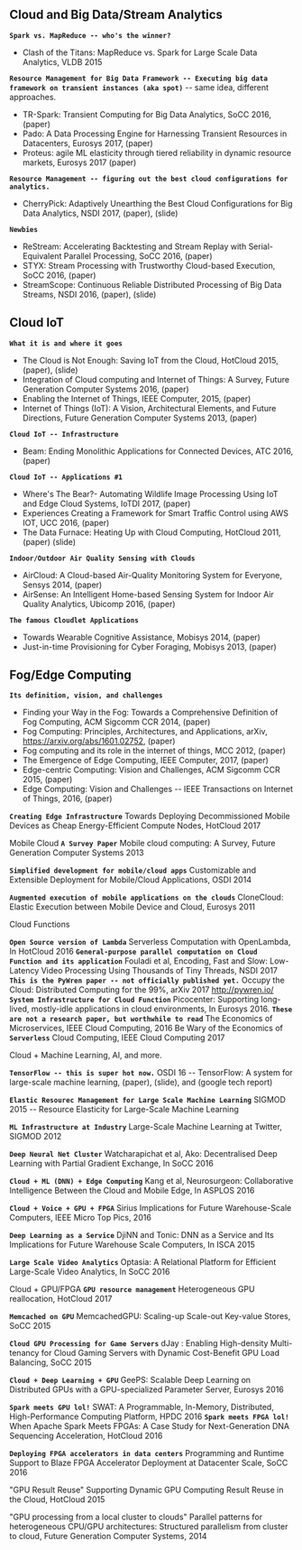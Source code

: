 Cloud and Big Data/Stream Analytics
-----------------------------------

<B>`Spark vs. MapReduce -- who's the winner?`</B>
* Clash of the Titans: MapReduce vs. Spark for Large Scale Data Analytics, VLDB 2015

<B>`Resource Management for Big Data Framework -- Executing big data framework on transient instances (aka spot)`</B> -- same idea, different approaches.
* TR-Spark: Transient Computing for Big Data Analytics, SoCC 2016, (paper)
* Pado: A Data Processing Engine for Harnessing Transient Resources in Datacenters, Eurosys 2017, (paper)
* Proteus: agile ML elasticity through tiered reliability in dynamic resource markets, Eurosys 2017 (paper)

<B>`Resource Management -- figuring out the best cloud configurations for analytics.`</B>
* CherryPick: Adaptively Unearthing the Best Cloud Configurations for Big Data Analytics, NSDI 2017, (paper), (slide)

<B>`Newbies`</B>
* ReStream: Accelerating Backtesting and Stream Replay with Serial-Equivalent Parallel Processing, SoCC 2016, (paper)
* STYX: Stream Processing with Trustworthy Cloud-based Execution, SoCC 2016, (paper)
* StreamScope: Continuous Reliable Distributed Processing of Big Data Streams, NSDI 2016, (paper), (slide)

Cloud IoT
-------------
<B>`What it is and where it goes`</B>
* The Cloud is Not Enough: Saving IoT from the Cloud, HotCloud 2015, (paper), (slide)
* Integration of Cloud computing and Internet of Things: A Survey, Future Generation Computer Systems 2016, (paper)
* Enabling the Internet of Things, IEEE Computer, 2015, (paper)
* Internet of Things (IoT): A Vision, Architectural Elements, and Future Directions, Future Generation Computer Systems 2013, (paper)

<B>`Cloud IoT -- Infrastructure`</B>
* Beam: Ending Monolithic Applications for Connected Devices, ATC 2016, (paper)

<B>`Cloud IoT -- Applications #1`</B>
* Where's The Bear?- Automating Wildlife Image Processing Using IoT and Edge Cloud Systems, IoTDI 2017, (paper)
* Experiences Creating a Framework for Smart Traffic Control using AWS IOT, UCC 2016, (paper)
* The Data Furnace: Heating Up with Cloud Computing, HotCloud 2011, (paper) (slide)

<B>`Indoor/Outdoor Air Quality Sensing with Clouds`</B>
* AirCloud: A Cloud-based Air-Quality Monitoring System for Everyone, Sensys 2014, (paper)
* AirSense: An Intelligent Home-based Sensing System for Indoor Air Quality Analytics, Ubicomp 2016, (paper)

<B>`The famous Cloudlet Applications`</B>
* Towards Wearable Cognitive Assistance, Mobisys 2014, (paper)
* Just-in-time Provisioning for Cyber Foraging, Mobisys 2013, (paper)


Fog/Edge Computing
-----------------------
<B>`Its definition, vision, and challenges`</B>
* Finding your Way in the Fog: Towards a Comprehensive Definition of Fog Computing, ACM Sigcomm CCR 2014, (paper)
* Fog Computing: Principles, Architectures, and Applications, arXiv, https://arxiv.org/abs/1601.02752, (paper)
* Fog computing and its role in the internet of things, MCC 2012, (paper)
* The Emergence of Edge Computing, IEEE Computer, 2017, (paper)
* Edge-centric Computing: Vision and Challenges, ACM Sigcomm CCR 2015, (paper)
* Edge Computing: Vision and Challenges -- IEEE Transactions on Internet of Things, 2016, (paper)

<B>`Creating Edge Infrastructure`</B>
Towards Deploying Decommissioned Mobile Devices as Cheap Energy-Efficient Compute Nodes, HotCloud 2017

Mobile Cloud
<B>`A Survey Paper`</B>
Mobile cloud computing: A Survey, Future Generation Computer Systems 2013

<B>`Simplified development for mobile/cloud apps`</B>
Customizable and Extensible Deployment for Mobile/Cloud Applications, OSDI 2014

<B>`Augmented execution of mobile applications on the clouds`</B>
CloneCloud: Elastic Execution between Mobile Device and Cloud, Eurosys 2011

Cloud Functions

<B>`Open Source version of Lambda`</B>
Serverless Computation with OpenLambda, In HotCloud 2016
<B>`General-purpose parallel computation on Cloud Function and its application`</B>
Fouladi et al, Encoding, Fast and Slow: Low-Latency Video Processing Using Thousands of Tiny Threads, NSDI 2017
<B>`This is the PyWren paper -- not officially published yet.`</B>
Occupy the Cloud: Distributed Computing for the 99%, arXiv 2017
http://pywren.io/
<B>`System Infrastructure for Cloud Function`</B>
Picocenter: Supporting long-lived, mostly-idle applications in cloud environments, In Eurosys 2016.
<B>`These are not a research paper, but worthwhile to read`</B>
The Economics of Microservices, IEEE Cloud Computing, 2016
Be Wary of the Economics of <B>`Serverless`</B> Cloud Computing, IEEE Cloud Computing 2017

Cloud + Machine Learning, AI, and more.

<B>`TensorFlow -- this is super hot now.`</B>
OSDI 16 -- TensorFlow: A system for large-scale machine learning, (paper), (slide), and (google tech report)

<B>`Elastic Resourec Management for Large Scale Machine Learning`</B>
SIGMOD 2015 -- Resource Elasticity for Large-Scale Machine Learning

<B>`ML Infrastructure at Industry`</B>
Large-Scale Machine Learning at Twitter, SIGMOD 2012

<B>`Deep Neural Net Cluster`</B>
Watcharapichat et al, Ako: Decentralised Deep Learning with Partial Gradient Exchange, In SoCC 2016

<B>`Cloud + ML (DNN) + Edge Computing`</B>
Kang et al, Neurosurgeon: Collaborative Intelligence Between the Cloud and Mobile Edge, In ASPLOS 2016

<B>`Cloud + Voice + GPU + FPGA`</B>
Sirius Implications for Future Warehouse-Scale Computers, IEEE Micro Top Pics, 2016

<B>`Deep Learning as a Service`</B>
DjiNN and Tonic: DNN as a Service and Its Implications for Future Warehouse Scale Computers, In ISCA 2015

<B>`Large Scale Video Analytics`</B>
Optasia: A Relational Platform for Efficient Large-Scale Video Analytics, In SoCC 2016


Cloud + GPU/FPGA
<B>`GPU resource management`</B>
Heterogeneous GPU reallocation, HotCloud 2017

<B>`Memcached on GPU`</B>
MemcachedGPU: Scaling-up Scale-out Key-value Stores, SoCC 2015

<B>`Cloud GPU Processing for Game Servers`</B>
dJay : Enabling High-density Multi-tenancy for Cloud Gaming Servers with Dynamic Cost-Benefit GPU Load Balancing, SoCC 2015

<B>`Cloud + Deep Learning + GPU`</B>
GeePS: Scalable Deep Learning on Distributed GPUs with a GPU-specialized Parameter Server, Eurosys 2016

<B>`Spark meets GPU lol!`</B>
SWAT: A Programmable, In-Memory, Distributed, High-Performance Computing Platform, HPDC 2016
<B>`Spark meets FPGA lol!`</B>
When Apache Spark Meets FPGAs: A Case Study for Next-Generation DNA Sequencing Acceleration, HotCloud 2016

<B>`Deploying FPGA accelerators in data centers`</B>
Programming and Runtime Support to Blaze FPGA Accelerator Deployment at Datacenter Scale, SoCC 2016

"GPU Result Reuse"
Supporting Dynamic GPU Computing Result Reuse in the Cloud, HotCloud 2015

"GPU processing from a local cluster to clouds"
Parallel patterns for heterogeneous CPU/GPU architectures: Structured parallelism from cluster to cloud, Future Generation Computer Systems, 2014

